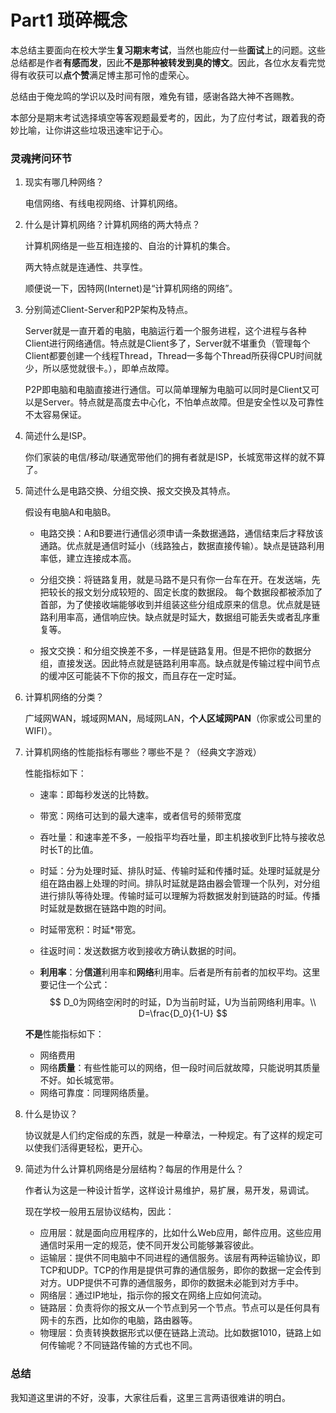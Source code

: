 # Part1 琐碎概念

本总结主要面向在校大学生**复习期末考试**，当然也能应付一些**面试**上的问题。这些总结都是作者**有感而发**，因此**不是那种被转发到臭的博文**。因此，各位水友看完觉得有收获可以**点个赞**满足博主那可怜的虚荣心。

总结由于俺龙鸣的学识以及时间有限，难免有错，感谢各路大神不吝赐教。

本部分是期末考试选择填空等客观题最爱考的，因此，为了应付考试，跟着我的奇妙比喻，让你讲这些垃圾迅速牢记于心。

### 灵魂拷问环节

1. 现实有哪几种网络？

   电信网络、有线电视网络、计算机网络。

2. 什么是计算机网络？计算机网络的两大特点？

   计算机网络是一些互相连接的、自治的计算机的集合。

   两大特点就是连通性、共享性。

   顺便说一下，因特网(Internet)是“计算机网络的网络”。

3. 分别简述Client-Server和P2P架构及特点。

   Server就是一直开着的电脑，电脑运行着一个服务进程，这个进程与各种Client进行网络通信。特点就是Client多了，Server就不堪重负（管理每个Client都要创建一个线程Thread，Thread一多每个Thread所获得CPU时间就少，所以感觉就很卡。），即单点故障。

   P2P即电脑和电脑直接进行通信。可以简单理解为电脑可以同时是Client又可以是Server。特点就是高度去中心化，不怕单点故障。但是安全性以及可靠性不太容易保证。

4. 简述什么是ISP。

   你们家装的电信/移动/联通宽带他们的拥有者就是ISP，长城宽带这样的就不算了。

5. 简述什么是电路交换、分组交换、报文交换及其特点。

   假设有电脑A和电脑B。

   - 电路交换：A和B要进行通信必须申请一条数据通路，通信结束后才释放该通路。优点就是通信时延小（线路独占，数据直接传输）。缺点是链路利用率低，建立连接成本高。

   - 分组交换：将链路复用，就是马路不是只有你一台车在开。在发送端，先把较长的报文划分成较短的、固定长度的数据段。 每个数据段都被添加了首部，为了使接收端能够收到并组装这些分组成原来的信息。优点就是链路利用率高，通信响应快。缺点就是时延大，数据组可能丢失或者乱序重复等。

   - 报文交换：和分组交换差不多，一样是链路复用。但是不把你的数据分组，直接发送。因此特点就是链路利用率高。缺点就是传输过程中间节点的缓冲区可能装不下你的报文，而且存在一定时延。

6. 计算机网络的分类？

   广域网WAN，城域网MAN，局域网LAN，**个人区域网PAN**（你家或公司里的WIFI）。

7. 计算机网络的性能指标有哪些？哪些不是？（经典文字游戏）

   性能指标如下：

   - 速率：即每秒发送的比特数。

   - 带宽：网络可达到的最大速率，或者信号的频带宽度

   - 吞吐量：和速率差不多，一般指平均吞吐量，即主机接收到F比特与接收总时长T的比值。

   - 时延：分为处理时延、排队时延、传输时延和传播时延。处理时延就是分组在路由器上处理的时间。排队时延就是路由器会管理一个队列，对分组进行排队等待处理。传输时延可以理解为将数据发射到链路的时延。传播时延就是数据在链路中跑的时间。

   - 时延带宽积：时延*带宽。

   - 往返时间：发送数据方收到接收方确认数据的时间。

   - **利用率**：分**信道**利用率和**网络**利用率。后者是所有前者的加权平均。这里要记住一个公式：
     $$
     D_0为网络空闲时的时延，D为当前时延，U为当前网络利用率。\\
     D=\frac{D_0}{1-U}
     $$

   **不是**性能指标如下：

   - 网络费用
   - 网络**质量**：有些性能可以的网络，但一段时间后就故障，只能说明其质量不好。如长城宽带。
   - 网络可靠度：同理网络质量。

8. 什么是协议？

   协议就是人们约定俗成的东西，就是一种章法，一种规定。有了这样的规定可以使我们活得更轻松，更开心。

9. 简述为什么计算机网络是分层结构？每层的作用是什么？

   作者认为这是一种设计哲学，这样设计易维护，易扩展，易开发，易调试。

   现在学校一般用五层协议结构，因此：

   - 应用层：就是面向应用程序的，比如什么Web应用，邮件应用。这些应用通信时采用一定的规范，使不同开发公司能够兼容彼此。
   - 运输层：提供不同电脑中不同进程的通信服务。该层有两种运输协议，即TCP和UDP。TCP的作用是提供可靠的通信服务，即你的数据一定会传到对方。UDP提供不可靠的通信服务，即你的数据未必能到对方手中。
   - 网络层：通过IP地址，指示你的报文在网络上应如何流动。
   - 链路层：负责将你的报文从一个节点到另一个节点。节点可以是任何具有网卡的东西，比如你的电脑，路由器等。
   - 物理层：负责转换数据形式以便在链路上流动。比如数据1010，链路上如何传输呢？不同链路传输的方式也不同。

### 总结

我知道这里讲的不好，没事，大家往后看，这里三言两语很难讲的明白。